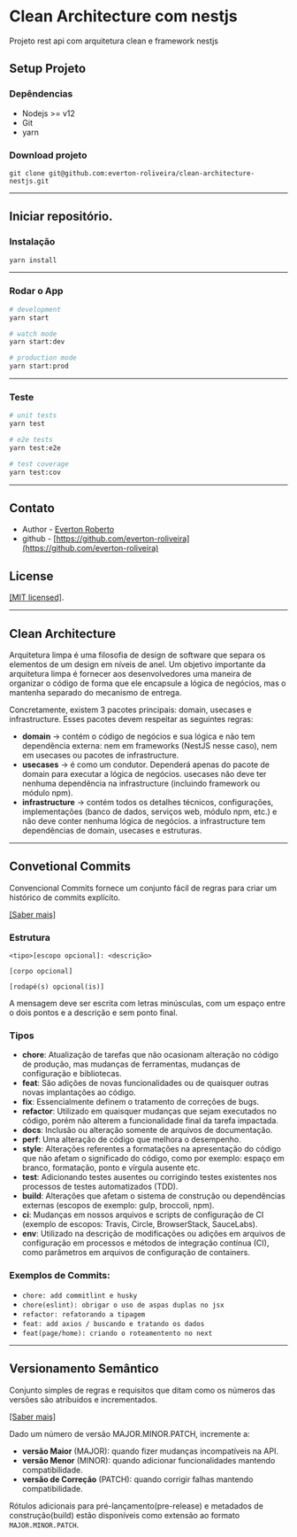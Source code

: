 # Clean Architecture com nestjs

Projeto rest api com arquitetura clean e framework nestjs

## Setup Projeto

### Depêndencias

- Nodejs >= v12
- Git
- yarn

### Download projeto

```
git clone git@github.com:everton-roliveira/clean-architecture-nestjs.git
```

---

## Iniciar repositório.

### Instalação

```bash
yarn install
```

---

### Rodar o App

```bash
# development
yarn start

# watch mode
yarn start:dev

# production mode
yarn start:prod
```

---

### Teste

```bash
# unit tests
yarn test

# e2e tests
yarn test:e2e

# test coverage
yarn test:cov
```

---

## Contato

- Author - [Everton Roberto](https://www.linkedin.com/in/evertonrobertodeoliveira/)
- github - [https://github.com/everton-roliveira](https://github.com/everton-roliveira)

## License

[[MIT licensed]](license.md).

---

## Clean Architecture

Arquitetura limpa é uma filosofia de design de software que separa os elementos de um design em níveis de anel. Um objetivo importante da arquitetura limpa é fornecer aos desenvolvedores uma maneira de organizar o código de forma que ele encapsule a lógica de negócios, mas o mantenha separado do mecanismo de entrega.

Concretamente, existem 3 pacotes principais: domain, usecases e infrastructure. Esses pacotes devem respeitar as seguintes regras:

- **domain** -> contém o código de negócios e sua lógica e não tem dependência externa: nem em frameworks (NestJS nesse caso), nem em usecases ou pacotes de infrastructure.
- **usecases** -> é como um condutor. Dependerá apenas do pacote de domain para executar a lógica de negócios. usecases não deve ter nenhuma dependência na infrastructure (incluindo framework ou módulo npm).
- **infrastructure** -> contém todos os detalhes técnicos, configurações, implementações (banco de dados, serviços web, módulo npm, etc.) e não deve conter nenhuma lógica de negócios. a infrastructure tem dependências de domain, usecases e estruturas.

---

## Convetional Commits

Convencional Commits fornece um conjunto fácil de regras para criar um histórico de commits explícito.

[[Saber mais]](https://www.conventionalcommits.org/en/v1.0.0/)

### Estrutura

```
<tipo>[escopo opcional]: <descrição>

[corpo opcional]

[rodapé(s) opcional(is)]
```

A mensagem deve ser escrita com letras minúsculas, com um espaço entre o dois pontos e a descrição e sem ponto final.

### Tipos

- **chore**: Atualização de tarefas que não ocasionam alteração no código de produção, mas mudanças de ferramentas, mudanças de configuração e bibliotecas.
- **feat**: São adições de novas funcionalidades ou de quaisquer outras novas implantações ao código.
- **fix**: Essencialmente definem o tratamento de correções de bugs.
- **refactor**: Utilizado em quaisquer mudanças que sejam executados no código, porém não alterem a funcionalidade final da tarefa impactada.
- **docs**: Inclusão ou alteração somente de arquivos de documentação.
- **perf**: Uma alteração de código que melhora o desempenho.
- **style**: Alterações referentes a formatações na apresentação do código que não afetam o significado do código, como por exemplo: espaço em branco, formatação, ponto e vírgula ausente etc.
- **test**: Adicionando testes ausentes ou corrigindo testes existentes nos processos de testes automatizados (TDD).
- **build**: Alterações que afetam o sistema de construção ou dependências externas (escopos de exemplo: gulp, broccoli, npm).
- **ci**: Mudanças em nossos arquivos e scripts de configuração de CI (exemplo de escopos: Travis, Circle, BrowserStack, SauceLabs).
- **env**: Utilizado na descrição de modificações ou adições em arquivos de configuração em processos e métodos de integração contínua (CI), como parâmetros em arquivos de configuração de containers.

### Exemplos de Commits:

- `chore: add commitlint e husky`
- `chore(eslint): obrigar o uso de aspas duplas no jsx`
- `refactor: refatorando a tipagem`
- `feat: add axios / buscando e tratando os dados`
- `feat(page/home): criando o roteamentento no next`

---

## Versionamento Semântico

Conjunto simples de regras e requisitos que ditam como os números das versões são atribuídos e incrementados.

[[Saber mais]](https://semver.org/lang/pt-BR/)

Dado um número de versão MAJOR.MINOR.PATCH, incremente a:

- **versão Maior** (MAJOR): quando fizer mudanças incompatíveis na API.
- **versão Menor** (MINOR): quando adicionar funcionalidades mantendo compatibilidade.
- **versão de Correção** (PATCH): quando corrigir falhas mantendo compatibilidade.

Rótulos adicionais para pré-lançamento(pre-release) e metadados de construção(build) estão disponíveis como extensão ao formato `MAJOR.MINOR.PATCH`.
